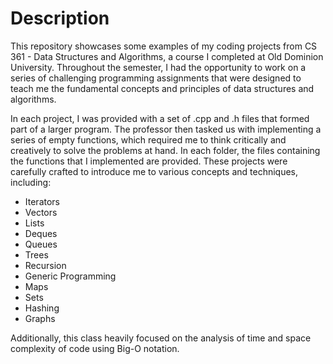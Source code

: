 # Description
This repository showcases some examples of my coding projects from CS 361 - Data Structures and Algorithms, a course I completed at Old Dominion University. Throughout the semester, I had the opportunity to work on a series of challenging programming assignments that were designed to teach me the fundamental concepts and principles of data structures and algorithms.

In each project, I was provided with a set of .cpp and .h files that formed part of a larger program. The professor then tasked us with implementing a series of empty functions, which required me to think critically and creatively to solve the problems at hand. In each folder, the files containing the functions that I implemented are provided. These projects were carefully crafted to introduce me to various concepts and techniques, including:

- Iterators
- Vectors
- Lists
- Deques
- Queues
- Trees
- Recursion
- Generic Programming
- Maps
- Sets
- Hashing
- Graphs

Additionally, this class heavily focused on the analysis of time and space complexity of code using Big-O notation.  
